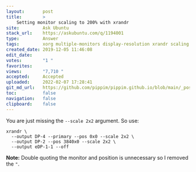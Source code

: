 ```yaml
---
layout:       post
title:        >
    Setting monitor scaling to 200% with xrandr
site:         Ask Ubuntu
stack_url:    https://askubuntu.com/q/1194001
type:         Answer
tags:         xorg multiple-monitors display-resolution xrandr scaling
created_date: 2019-12-05 11:46:08
edit_date:    
votes:        "1 "
favorites:    
views:        "7,710 "
accepted:     Accepted
uploaded:     2022-02-07 17:28:41
git_md_url:   https://github.com/pippim/pippim.github.io/blob/main/_posts/2019/2019-12-05-Setting-monitor-scaling-to-200_-with-xrandr.md
toc:          false
navigation:   false
clipboard:    false
---
```


You are just missing the `--scale 2x2` argument. So use:

``` 
xrandr \
  --output DP-4 --primary --pos 0x0 --scale 2x2 \
  --output DP-2 --pos 3840x0 --scale 2x2 \
  --output eDP-1-1 --off
```

**Note:** Double quoting the monitor and position is unnecessary so I removed the `"`.
